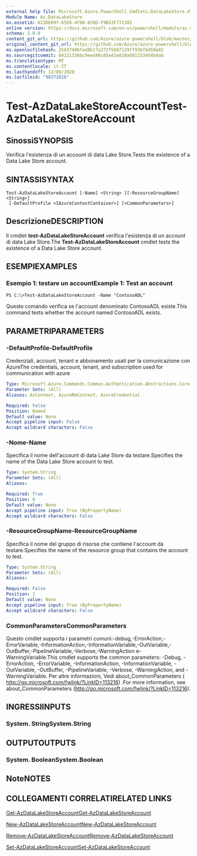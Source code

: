 ```yaml
---
external help file: Microsoft.Azure.PowerShell.Cmdlets.DataLakeStore.dll-Help.xml
Module Name: Az.DataLakeStore
ms.assetid: 613DE097-65E0-4F08-839D-F9B53F772382
online version: https://docs.microsoft.com/en-us/powershell/module/az.datalakestore/test-azdatalakestoreaccount
schema: 2.0.0
content_git_url: https://github.com/Azure/azure-powershell/blob/master/src/DataLakeStore/DataLakeStore/help/Test-AzDataLakeStoreAccount.md
original_content_git_url: https://github.com/Azure/azure-powershell/blob/master/src/DataLakeStore/DataLakeStore/help/Test-AzDataLakeStoreAccount.md
ms.openlocfilehash: 25837486fad8b17a272f5687129ff936f6d50a02
ms.sourcegitcommit: 04221336bc9eed46c05ed1e828a6811534d4b4ab
ms.translationtype: MT
ms.contentlocale: it-IT
ms.lasthandoff: 12/08/2020
ms.locfileid: "98372816"
---
```

# <span data-ttu-id="e7d0d-101">Test-AzDataLakeStoreAccount</span><span class="sxs-lookup"><span data-stu-id="e7d0d-101">Test-AzDataLakeStoreAccount</span></span>

## <span data-ttu-id="e7d0d-102">Sinossi</span><span class="sxs-lookup"><span data-stu-id="e7d0d-102">SYNOPSIS</span></span>
<span data-ttu-id="e7d0d-103">Verifica l'esistenza di un account di data Lake Store.</span><span class="sxs-lookup"><span data-stu-id="e7d0d-103">Tests the existence of a Data Lake Store account.</span></span>

## <span data-ttu-id="e7d0d-104">SINTASSI</span><span class="sxs-lookup"><span data-stu-id="e7d0d-104">SYNTAX</span></span>

```
Test-AzDataLakeStoreAccount [-Name] <String> [[-ResourceGroupName] <String>]
 [-DefaultProfile <IAzureContextContainer>] [<CommonParameters>]
```

## <span data-ttu-id="e7d0d-105">Descrizione</span><span class="sxs-lookup"><span data-stu-id="e7d0d-105">DESCRIPTION</span></span>
<span data-ttu-id="e7d0d-106">Il cmdlet **test-AzDataLakeStoreAccount** verifica l'esistenza di un account di data Lake Store.</span><span class="sxs-lookup"><span data-stu-id="e7d0d-106">The **Test-AzDataLakeStoreAccount** cmdlet tests the existence of a Data Lake Store account.</span></span>

## <span data-ttu-id="e7d0d-107">ESEMPI</span><span class="sxs-lookup"><span data-stu-id="e7d0d-107">EXAMPLES</span></span>

### <span data-ttu-id="e7d0d-108">Esempio 1: testare un account</span><span class="sxs-lookup"><span data-stu-id="e7d0d-108">Example 1: Test an account</span></span>
```
PS C:\>Test-AzDataLakeStoreAccount -Name "ContosoADL"
```

<span data-ttu-id="e7d0d-109">Questo comando verifica se l'account denominato ContosoADL esiste.</span><span class="sxs-lookup"><span data-stu-id="e7d0d-109">This command tests whether the account named ContosoADL exists.</span></span>

## <span data-ttu-id="e7d0d-110">PARAMETRI</span><span class="sxs-lookup"><span data-stu-id="e7d0d-110">PARAMETERS</span></span>

### <span data-ttu-id="e7d0d-111">-DefaultProfile</span><span class="sxs-lookup"><span data-stu-id="e7d0d-111">-DefaultProfile</span></span>
<span data-ttu-id="e7d0d-112">Credenziali, account, tenant e abbonamento usati per la comunicazione con Azure</span><span class="sxs-lookup"><span data-stu-id="e7d0d-112">The credentials, account, tenant, and subscription used for communication with azure</span></span>

```yaml
Type: Microsoft.Azure.Commands.Common.Authentication.Abstractions.Core.IAzureContextContainer
Parameter Sets: (All)
Aliases: AzContext, AzureRmContext, AzureCredential

Required: False
Position: Named
Default value: None
Accept pipeline input: False
Accept wildcard characters: False
```

### <span data-ttu-id="e7d0d-113">-Nome</span><span class="sxs-lookup"><span data-stu-id="e7d0d-113">-Name</span></span>
<span data-ttu-id="e7d0d-114">Specifica il nome dell'account di data Lake Store da testare.</span><span class="sxs-lookup"><span data-stu-id="e7d0d-114">Specifies the name of the Data Lake Store account to test.</span></span>

```yaml
Type: System.String
Parameter Sets: (All)
Aliases:

Required: True
Position: 0
Default value: None
Accept pipeline input: True (ByPropertyName)
Accept wildcard characters: False
```

### <span data-ttu-id="e7d0d-115">-ResourceGroupName</span><span class="sxs-lookup"><span data-stu-id="e7d0d-115">-ResourceGroupName</span></span>
<span data-ttu-id="e7d0d-116">Specifica il nome del gruppo di risorse che contiene l'account da testare.</span><span class="sxs-lookup"><span data-stu-id="e7d0d-116">Specifies the name of the resource group that contains the account to test.</span></span>

```yaml
Type: System.String
Parameter Sets: (All)
Aliases:

Required: False
Position: 1
Default value: None
Accept pipeline input: True (ByPropertyName)
Accept wildcard characters: False
```

### <span data-ttu-id="e7d0d-117">CommonParameters</span><span class="sxs-lookup"><span data-stu-id="e7d0d-117">CommonParameters</span></span>
<span data-ttu-id="e7d0d-118">Questo cmdlet supporta i parametri comuni:-debug,-ErrorAction,-ErrorVariable,-InformationAction,-InformationVariable,-OutVariable,-OutBuffer,-PipelineVariable,-Verbose,-WarningAction e-WarningVariable.</span><span class="sxs-lookup"><span data-stu-id="e7d0d-118">This cmdlet supports the common parameters: -Debug, -ErrorAction, -ErrorVariable, -InformationAction, -InformationVariable, -OutVariable, -OutBuffer, -PipelineVariable, -Verbose, -WarningAction, and -WarningVariable.</span></span> <span data-ttu-id="e7d0d-119">Per altre informazioni, Vedi about_CommonParameters ( http://go.microsoft.com/fwlink/?LinkID=113216) .</span><span class="sxs-lookup"><span data-stu-id="e7d0d-119">For more information, see about_CommonParameters (http://go.microsoft.com/fwlink/?LinkID=113216).</span></span>

## <span data-ttu-id="e7d0d-120">INGRESSI</span><span class="sxs-lookup"><span data-stu-id="e7d0d-120">INPUTS</span></span>

### <span data-ttu-id="e7d0d-121">System. String</span><span class="sxs-lookup"><span data-stu-id="e7d0d-121">System.String</span></span>

## <span data-ttu-id="e7d0d-122">OUTPUT</span><span class="sxs-lookup"><span data-stu-id="e7d0d-122">OUTPUTS</span></span>

### <span data-ttu-id="e7d0d-123">System. Boolean</span><span class="sxs-lookup"><span data-stu-id="e7d0d-123">System.Boolean</span></span>

## <span data-ttu-id="e7d0d-124">Note</span><span class="sxs-lookup"><span data-stu-id="e7d0d-124">NOTES</span></span>

## <span data-ttu-id="e7d0d-125">COLLEGAMENTI CORRELATI</span><span class="sxs-lookup"><span data-stu-id="e7d0d-125">RELATED LINKS</span></span>

[<span data-ttu-id="e7d0d-126">Get-AzDataLakeStoreAccount</span><span class="sxs-lookup"><span data-stu-id="e7d0d-126">Get-AzDataLakeStoreAccount</span></span>](./Get-AzDataLakeStoreAccount.md)

[<span data-ttu-id="e7d0d-127">New-AzDataLakeStoreAccount</span><span class="sxs-lookup"><span data-stu-id="e7d0d-127">New-AzDataLakeStoreAccount</span></span>](./New-AzDataLakeStoreAccount.md)

[<span data-ttu-id="e7d0d-128">Remove-AzDataLakeStoreAccount</span><span class="sxs-lookup"><span data-stu-id="e7d0d-128">Remove-AzDataLakeStoreAccount</span></span>](./Remove-AzDataLakeStoreAccount.md)

[<span data-ttu-id="e7d0d-129">Set-AzDataLakeStoreAccount</span><span class="sxs-lookup"><span data-stu-id="e7d0d-129">Set-AzDataLakeStoreAccount</span></span>](./Set-AzDataLakeStoreAccount.md)



